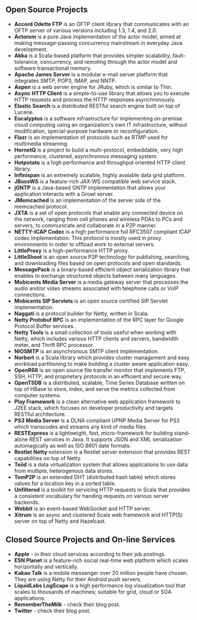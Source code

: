 ## Open Source Projects

* **Accord Odette FTP** is an OFTP client library that communicates with an OFTP server of various versions including 1.3, 1.4, and 2.0.
* **Actorom** is a pure Java implementation of the actor model, aimed at making message-passing concurrency mainstream in everyday Java development.
* **Akka** is a Scala-based platform that provides simpler scalability, fault-tolerance, concurrency, and remoting through the actor model and software transactional memory.
* **Apache James Server** is a modular e-mail server platform that integrates SMTP, POP3, IMAP, and NNTP.
* **Aspen** is a web server engine for JRuby, which is similar to Thin.
* **Async HTTP Client** is a simple-to-use library that allows you to execute HTTP requests and process the HTTP responses asynchronously.
* **Elastic Search** is a distributed RESTful search engine built on top of Lucene.
* **Eucalyptus** is a software infrastructure for implementing on-premise cloud computing using an organization's own IT infrastructure, without modification, special-purpose hardware or reconfiguration.
* **Flazr** is an implementation of protocols such as RTMP used for multimedia streaming.
* **HornetQ** is a project to build a multi-protocol, embeddable, very high performance, clustered, asynchronous messaging system.
* **Hotpotato** is a high performance and throughput oriented HTTP client library.
* **Infinispan** is an extremely scalable, highly avaiable data grid platform.
* **JBossWS** is a feature-rich JAX-WS compatible web service stack.
* **jGNTP** is a Java-based GNTP implementation that allows your application interacts with a Growl server.
* **JMemcached** is an implementation of the server side of the memcached protocol.
* **JXTA** is a set of open protocols that enable any connected device on the network, ranging from cell phones and wireless PDAs to PCs and servers, to communicate and collaborate in a P2P manner.
* **NETTY-ICAP Codec** is a high performance full RFC3507 compliant ICAP codec implementation. This protocol is mostly used in proxy environments in order to offload work to external servers.
* **LittleProxy** is a high-performance HTTP proxy.
* **LittleShoot** is an open source P2P technology for publishing, searching, and downloading files based on open protocols and open standards.
* **MessagePack** is a binary-based efficient object serialization library that enables to exchange structured objects between many languages.
* **Mobicents Media Server** is a media gateway server that processes the audio and/or video streams associated with telephone calls or VoIP connections.
* **Mobicents SIP Servlets** is an open source certified SIP Servlet implementation.
* **Naggati** is a protocol builder for Netty, written in Scala.
* **Netty Protobuf RPC** is an implementation of the RPC layer for Google Protocol Buffer services.
* **Netty Tools** is a small collection of tools useful when working with Netty, which includes various HTTP clients and servers, bandwidth meter, and Thrift RPC processor.
* **NIOSMTP** is an asynchronous SMTP client implementation.
* **Norbert** is a Scala library which provides cluster management and easy workload partitioning to make building a cluster aware application easy.
* **OpenR66** is an open source file transfer monitor that implements FTP, SSH, HTTP, and proprietary protocols in an efficient and secure way.
* **OpenTSDB** is a distributed, scalable, Time Series Database written on top of HBase to store, index, and serve the metrics collected from computer systems.
* **Play Framework** is a clean alternative web application framework to J2EE stack, which focuses on developer productivity and targets RESTful architecture.
* **PS3 Media Server** is a DLNA compliant UPNP Media Server for PS3 which transcodes and streams any kind of media files.
* **RESTExpress** is a lightweight, fast, micro-framework for building stand-alone REST services in Java. It supports JSON and XML serialization automagically as well as ISO 8601 date formats.
* **Restlet Netty** extension is a Restlet server extension that provides REST capabilities on top of Netty.
* **Teiid** is a data virtualization system that allows applications to use data from multiple, heterogenous data stores.
* **TomP2P** is an extended DHT (distributed hash table) which stores values for a location key in a sorted table.
* **Unfiltered** is a toolkit for servicing HTTP requests in Scala that provides a consistent vocabulary for handing requests on various server backends.
* **Webbit** is an event-based WebSocket and HTTP server.
* **Xitrum** is an async and clustered Scala web framework and HTTP(S) server on top of Netty and Hazelcast.

## Closed Source Projects and On-line Services

* **Apple** - in their cloud services according to their job postings.
* **ESN Planet** is a feature-rich social real-time web platform which scales horizontally and vertically.
* **Kakao Talk** is a mobile messenger over 20 million people have chosen.  They are using Netty for their Android push servers.
* **LiquidLabs LogScape** is a high performance log visualization tool that scales to thousands of machines; suitable for grid, cloud or SOA applications.
* **RememberTheMilk** - check their blog post.
* **Twitter** - check their blog post.
